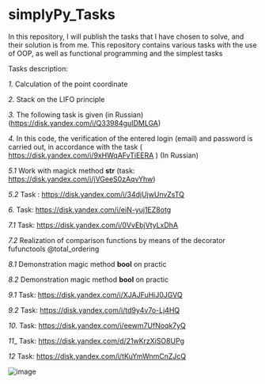 # simplyPy_Tasks

In this repository, I will publish the tasks that I have chosen to solve, and their solution is from me. 
This repository contains various tasks with the use of OOP, as well as functional programming and the simplest tasks


Tasks description:

_1._ Calculation of the point coordinate

_2._ Stack on the LIFO principle

_3._ The following task is given (in Russian) (https://disk.yandex.com/i/Q33984guIDMLGA)

_4._ In this code, the verification of the entered login (email) and password is carried out, in accordance with the task ( https://disk.yandex.com/i/9xHWqAFvTiEERA ) (In Russian)

_5.1_ Work with magick method __str__ (task: https://disk.yandex.com/i/jVGeeS0zAqvYhw)

_5.2_ Task : https://disk.yandex.com/i/34djUjwUnvZsTQ

_6._ Task: https://disk.yandex.com/i/eiN-yuj1EZ8otg

_7.1_ Task: https://disk.yandex.com/i/0VvEbjVtyLxDhA

_7.2_ Realization of comparison functions by means of the decorator fufunctools @total_ordering

_8.1_ Demonstration magic method __bool__ on practic

_8.2_ Demonstration magic method __bool__ on practic

_9.1_ Task: https://disk.yandex.com/i/XJAJFuHiJ0JGVQ

_9.2_ Task: https://disk.yandex.com/i/td9y4v7o-Lj4HQ

_10._ Task: https://disk.yandex.com/i/eewm7UfNoqk7yQ

_11__ Task: https://disk.yandex.com/d/21wKrzXiSO8UPg

_12_ Task: https://disk.yandex.com/i/tKuYmWnmCnZJcQ

![image](https://user-images.githubusercontent.com/108310900/179837148-345762ed-b457-4d3d-ac72-794f94b877c9.png)
